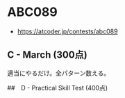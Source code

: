 # ABC089
* https://atcoder.jp/contests/abc089


## C - March (300点)
適当にやるだけ。全パターン数える。


##　D - Practical Skill Test (400点)
